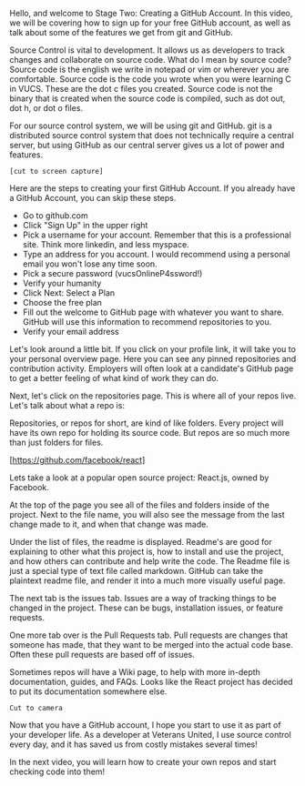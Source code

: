 Hello, and welcome to Stage Two: Creating a GitHub Account. In this video, we will be covering how to sign up for your free GitHub account, as well as talk about some of the features we get from git and GitHub. 

Source Control is vital to development. It allows us as developers to track changes and collaborate on source code. What do I mean by source code? Source code is the english we write in notepad or vim or wherever you are comfortable. Source code is the code you wrote when you were learning C in VUCS. These are the dot c files you created. Source code is not the binary that is created when the source code is compiled, such as dot out, dot h, or dot o files.

For our source control system, we will be using git and GitHub. git is a distributed source control system that does not technically require a central server, but using GitHub as our central server gives us a lot of power and features.

`[cut to screen capture]`

Here are the steps to creating your first GitHub Account. If you already have a GitHub Account, you can skip these steps.

- Go to github.com
- Click "Sign Up" in the upper right
- Pick a username for your account. Remember that this is a professional site. Think more linkedin, and less myspace.
- Type an address for you account. I would recommend using a personal email you won't lose any time soon.
- Pick a secure password (vucsOnlineP4ssword!)
- Verify your humanity
- Click Next: Select a Plan
- Choose the free plan
- Fill out the welcome to GitHub page with whatever you want to share. GitHub will use this information to recommend repositories to you.
- Verify your email address

Let's look around a little bit. If you click on your profile link, it will take you to your personal overview page. Here you can see any pinned repositories and contribution activity. Employers will often look at a candidate's GitHub page to get a better feeling of what kind of work they can do.

Next, let's click on the repositories page. This is where all of your repos live. Let's talk about what a repo is:

Repositories, or repos for short, are kind of like folders. Every project will have its own repo for holding its source code. But repos are so much more than just folders for files.


[https://github.com/facebook/react]

Lets take a look at a popular open source project: React.js, owned by Facebook.

At the top of the page you see all of the files and folders inside of the project. Next to the file name, you will also see the message from the last change made to it, and when that change was made.

Under the list of files, the readme is displayed. Readme's are good for explaining to other what this project is, how to install and use the project, and how others can contribute and help write the code.
The Readme file is just a special type of text file called markdown. GitHub can take the plaintext readme file, and render it into a much more visually useful page.

The next tab is the issues tab. Issues are a way of tracking things to be changed in the project. These can be bugs, installation issues, or feature requests. 

One more tab over is the Pull Requests tab. Pull requests are changes that someone has made, that they want to be merged into the actual code base. Often these pull requests are based off of issues.

Sometimes repos will have a Wiki page, to help with more in-depth documentation, guides, and FAQs. Looks like the React project has decided to put its documentation somewhere else.

`Cut to camera`

Now that you have a GitHub account, I hope you start to use it as part of your developer life. As a developer at Veterans United, I use source control every day, and it has saved us from costly mistakes several times! 

In the next video, you will learn how to create your own repos and start checking code into them!